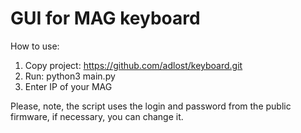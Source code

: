 # GUI for MAG keyboard
How to use:
1. Copy project: https://github.com/adlost/keyboard.git
2. Run: python3 main.py
3. Enter IP of your MAG

Please, note, the script uses the login and password from the public firmware, if necessary, you can change it.
